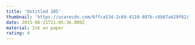 ```yaml
---
title: 'Untitled 205'
thumbnail: 'https://ucarecdn.com/6ffca53d-2c69-4110-887b-c6b87a429f62/'
date: 2015-06-21T21:05:36.000Z
material: Ink on paper
rating: 4
---
```

